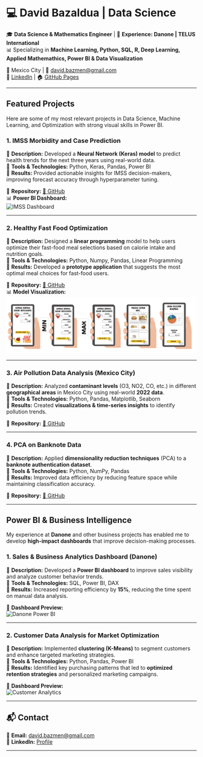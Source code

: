 # 💻 David Bazaldua | Data Science

🎓 **Data Science & Mathematics Engineer** | 🏢 **Experience: Danone | TELUS International**  
📊 Specializing in **Machine Learning, Python, SQL, R, Deep Learning, Applied Mathemathics, Power BI & Data Visualization**  

📍 Mexico City | 📧 [david.bazmen@gmail.com](mailto:david.bazmen@gmail.com)  
🔗 [LinkedIn](https://www.linkedin.com/in/david-bazald%C3%BAa-m%C3%A9ndez-972630277/) | 🏠 [GitHub Pages](https://tuusuario.github.io/)

---

## **Featured Projects**
Here are some of my most relevant projects in Data Science, Machine Learning, and Optimization with strong visual skills in Power BI.

### **1. IMSS Morbidity and Case Prediction**  
🔹 **Description:** Developed a **Neural Network (Keras) model** to predict health trends for the next three years using real-world data.  
🔹 **Tools & Technologies:** Python, Keras, Pandas, Power BI  
🔹 **Results:** Provided actionable insights for IMSS decision-makers, improving forecast accuracy through hyperparameter tuning.  

📌 **Repository:** [🔗 GitHub](https://github.com/david-bazalduaa/IMSS-predictive-cases)  
📊 **Power BI Dashboard:**  
![IMSS Dashboard](assets/images/imss-dashboard.png)  

---

### **2. Healthy Fast Food Optimization**  
🔹 **Description:** Designed a **linear programming** model to help users optimize their fast-food meal selections based on calorie intake and nutrition goals.  
🔹 **Tools & Technologies:** Python, Numpy, Pandas, Linear Programming  
🔹 **Results:** Developed a **prototype application** that suggests the most optimal meal choices for fast-food users.  

📌 **Repository:** [🔗 GitHub](https://github.com/david-bazalduaa/Healthy-Fast-Food-App)   
📊 **Model Visualization:**  
![Healthy Fast Food](fastfood-optimization.png)  

---

### **3. Air Pollution Data Analysis (Mexico City)**  
🔹 **Description:** Analyzed **contaminant levels** (O3, NO2, CO, etc.) in different **geographical areas** in Mexico City using real-world **2022 data**.  
🔹 **Tools & Technologies:** Python, Pandas, Matplotlib, Seaborn  
🔹 **Results:** Created **visualizations & time-series insights** to identify pollution trends.  

📌 **Repository:** [🔗 GitHub](https://github.com/david-bazalduaa/Air-Pollution-Contingency-Prediction-)

---

### **4. PCA on Banknote Data**  
🔹 **Description:** Applied **dimensionality reduction techniques** (PCA) to a **banknote authentication dataset**.  
🔹 **Tools & Technologies:** Python, NumPy, Pandas  
🔹 **Results:** Improved data efficiency by reducing feature space while maintaining classification accuracy.  

📌 **Repository:** [🔗 GitHub](https://github.com/david-bazalduaa/PCA-BankData)   

---

## **Power BI & Business Intelligence**
My experience at **Danone** and other business projects has enabled me to develop **high-impact dashboards** that improve decision-making processes.

### **1. Sales & Business Analytics Dashboard (Danone)**
🔹 **Description:** Developed a **Power BI dashboard** to improve sales visibility and analyze customer behavior trends.  
🔹 **Tools & Technologies:** SQL, Power BI, DAX  
🔹 **Results:** Increased reporting efficiency by **15%**, reducing the time spent on manual data analysis.  

📌 **Dashboard Preview:**  
![Danone Power BI](assets/images/danone-dashboard.png)  

---

### **2. Customer Data Analysis for Market Optimization**
🔹 **Description:** Implemented **clustering (K-Means)** to segment customers and enhance targeted marketing strategies.  
🔹 **Tools & Technologies:** Python, Pandas, Power BI  
🔹 **Results:** Identified key purchasing patterns that led to **optimized retention strategies** and personalized marketing campaigns.  

📌 **Dashboard Preview:**  
![Customer Analytics](assets/images/customer-analytics.png)  

---

## 📬 **Contact**
📧 **Email:** [david.bazmen@gmail.com](mailto:david.bazmen@gmail.com)  
🔗 **LinkedIn:** [Profile](https://www.linkedin.com/in/david-bazald%C3%BAa-m%C3%A9ndez-972630277/)  

---
